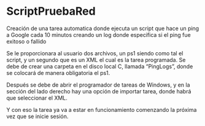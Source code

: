 # ScriptPruebaRed
Creación de una tarea automatica donde ejecuta un script que hace un ping a Google cada 10 minutos creando un log donde especifica si el ping fue exitoso o fallido

Se le proporcionara al usuario dos archivos, un ps1 siendo como tal el script, y un segundo que es un XML el cual es la tarea programada.
Se debe de crear una carpeta en el disco local C, llamada “PingLogs”, donde se colocará de manera obligatoria el ps1.
 
Después se debe de abrir el programador de tareas de Windows, y en la sección del lado derecho hay una opción de importar tarea, donde habrá que seleccionar el XML.
 
Y con eso la tarea ya va a estar en funcionamiento comenzando la próxima vez que se inicie sesión.







